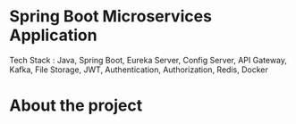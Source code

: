 # Spring Boot Microservices Application

Tech Stack : Java, Spring Boot, Eureka Server, Config Server, API Gateway, Kafka, File Storage, JWT, Authentication, Authorization, Redis, Docker

# About the project
